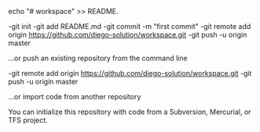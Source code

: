 echo "# workspace" >> README.

-git init
-git add README.md
-git commit -m "first commit"
-git remote add origin https://github.com/diego-solution/workspace.git
-git push -u origin master

…or push an existing repository from the command line

-git remote add origin https://github.com/diego-solution/workspace.git
-git push -u origin master

…or import code from another repository

You can initialize this repository with code from a Subversion, Mercurial, or TFS project.
